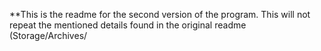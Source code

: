 **This is the readme for the second version of the program. This will not repeat the mentioned details found in the original readme (Storage/Archives/
